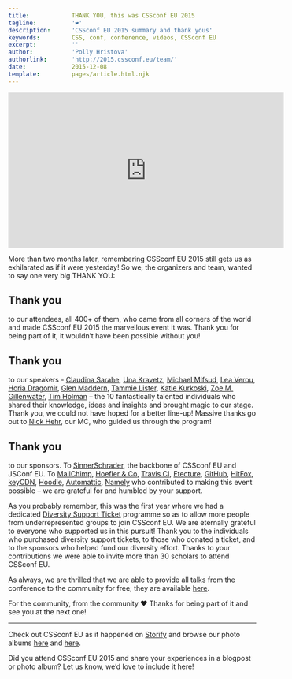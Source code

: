```yaml
---
title:            THANK YOU, this was CSSconf EU 2015
tagline:          '❤'
description:      'CSSconf EU 2015 summary and thank yous'
keywords:         CSS, conf, conference, videos, CSSconf EU
excerpt:          ''
author:           'Polly Hristova'
authorlink:       'http://2015.cssconf.eu/team/'
date:             2015-12-08
template:         pages/article.html.njk
---
```


<iframe width="560" height="315" align="middle" src="https://www.youtube.com/embed/yO-ypk8HOfg?list=PL37ZVnwpeshHoV6GgvG9WWAP6rjnEdAs9" frameborder="0" allowfullscreen></iframe>

<br>

More than two months later, remembering CSSconf EU 2015 still gets us as exhilarated as if it were yesterday! So we, the organizers and team, wanted to say one very big THANK YOU:

## Thank you

to our attendees, all 400+ of them, who came from all corners of the world and made CSSconf EU 2015 the marvellous event it was. Thank you for being part of it, it wouldn’t have been possible without you!

## Thank you

to our speakers - [Claudina Sarahe](https://twitter.com/itsmisscs), [Una Kravetz](https://twitter.com/una), [Michael Mifsud](https://twitter.com/xzyfer), [Lea Verou](https://twitter.com/leaverou), [Horia Dragomir](https://twitter.com/hdragomir), [Glen Maddern](https://twitter.com/glenmaddern), [Tammie Lister](https://twitter.com/karmatosed), [Katie Kurkoski](https://twitter.com/katiek2), [Zoe M. Gillenwater](https://twitter.com/zomigi), [Tim Holman](https://twitter.com/twholman) – the 10 fantastically talented individuals who shared their knowledge, ideas and insights and brought magic to our stage. Thank you, we could not have hoped for a better line-up! Massive thanks go out to [Nick Hehr](https://twitter.com/hipsterbrown), our MC, who guided us through the program!

## Thank you

to our sponsors. To [SinnerSchrader](https://sinnerschrader.com), the backbone of CSSconf EU and JSConf EU. To [MailChimp](http://mailchimp.com/), [Hoefler & Co](http://www.typography.com/cloud/welcome/?utm_source=CSSConf2015&utm_medium=SponsorshipLogo&utm_campaign=WebfontsByHco), [Travis CI](https://travis-ci.org/), [Etecture](http://www.etecture.de/), [GitHub](http://github.com/), [HitFox](http://hitfoxgroup.com/), [keyCDN](https://www.keycdn.com/), [Hoodie](http://hood.ie/), [Automattic](https://automattic.com/), [Namely](http://www.namely.com/) who contributed to making this event possible – we are grateful for and humbled by your support.

As you probably remember, this was the first year where we had a dedicated [Diversity Support Ticket](http://2015.cssconf.eu/diversity-support-tickets/) programme so as to allow more people from underrepresented groups to join CSSconf EU. We are eternally grateful to everyone who supported us in this pursuit! Thank you to the individuals who purchased diversity support tickets, to those who donated a ticket, and to the sponsors who helped fund our diversity effort. Thanks to your contributions we were able to invite more than 30 scholars to attend CSSconf EU.

As always, we are thrilled that we are able to provide all talks from the conference to the community for free; they are available [here](https://www.youtube.com/playlist?list=PL37ZVnwpeshHoV6GgvG9WWAP6rjnEdAs9).

For the community, from the community ❤ Thanks for being part of it and see you at the next one!

<hr>

Check out CSSconf EU as it happened on [Storify](https://storify.com/CSSconfEU/cssconf-eu-2015) and browse our photo albums [here](https://www.flickr.com/photos/126843898@N02/sets/72157658809402940/) and [here](https://www.flickr.com/photos/see_also/albums/72157659216823965).

Did you attend CSSconf EU 2015 and share your experiences in a blogpost or photo album? Let us know, we’d love to include it here!
